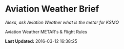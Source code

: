 # Aviation Weather Brief
*Alexa, ask Aviation Weather what is the metar for KSMO*

Aviation Weather METAR's & Flight Rules

**Last Updated:** 2016-03-12 16:38:25